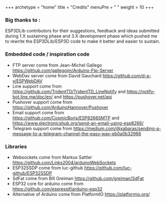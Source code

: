 +++
archetype = "home"
title = "Credits"
menuPre = "<i class='fas fa-bullhorn'></i> "
weight = 10
+++

### Big thanks to :

ESP3DLib contributors for their suggestions, feedback and ideas submitted during 1.X sustaining phase and 3.X development phase which pushed me to rewrite the ESP3DLib/ESP3D code to make it better and easier to sustain.

### Embedded code / inspiration code

- FTP server come from Jean-Michel Gallego https://github.com/gallegojm/Arduino-Ftp-Server
- WebDav server come from David Gauchard https://github.com/d-a-v/ESPWebDAV
- Line support come from https://github.com/TridentTD/TridentTD_LineNotify and https://notify-bot.line.me/doc/en/ and https://pushover.net/api
- Pushover support come from https://github.com/ArduinoHannover/Pushover
- Email support come from https://github.com/CosmicBoris/ESP8266SMTP and https://www.electronicshub.org/send-an-email-using-esp8266/
- Telegram support come from https://medium.com/@xabaras/sending-a-message-to-a-telegram-channel-the-easy-way-eb0a0b32968

### Libraries

- Websockets come from Markus Sattler https://github.com/Links2004/arduinoWebSockets
- ESP32SSDP come from luc-github https://github.com/luc-github/ESP32SSDP
- SdFat come from Bill Greiman https://github.com/greiman/SdFat
- ESP32 core for arduino come from https://github.com/espressif/arduino-esp32
- Alternative of Arduino come from PlatformIO https://platformio.org/